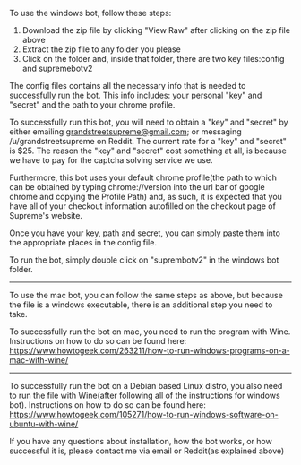 To use the windows bot, follow these steps:
1. Download the zip file by clicking "View Raw" after clicking on the zip file above
2. Extract the zip file to any folder you please
3. Click on the folder and, inside that folder, there are two key files:config and supremebotv2

The config files contains all the necessary info that is needed to successfully run the bot. This info includes: your personal "key" and "secret" and the path to your chrome profile.

To successfully run this bot, you will need to obtain a "key" and "secret" by either emailing grandstreetsupreme@gmail.com; or messaging /u/grandstreetsupreme on Reddit. The current rate for a "key" and "secret" is $25. The reason the "key" and "secret" cost something at all, is because we have to pay for the captcha solving service we use. 

Furthermore, this bot uses your default chrome profile(the path to which can be obtained by typing chrome://version into the url bar of google chrome and copying the Profile Path) and, as such, it is expected that you have all of your checkout information autofilled on the checkout page of Supreme's website. 

Once you have your key, path and secret, you can simply paste them into the appropriate places in the config file.

To run the bot, simply double click on "suprembotv2" in the windows bot folder. 

----------------------------------------------------------------------------------------------------------------------------
To use the mac bot, you can follow the same steps as above, but because the file is a windows executable, there is an additional step you need to take. 

To successfully run the bot on mac, you need to run the program with Wine. Instructions on how to do so can be found here: https://www.howtogeek.com/263211/how-to-run-windows-programs-on-a-mac-with-wine/

-----------------------------------------------------------------------------------------------------------------------------
To successfully run the bot on a Debian based Linux distro, you also need to run the file with Wine(after following all of the instructions for windows bot). Instructions on how to do so can be found here: https://www.howtogeek.com/105271/how-to-run-windows-software-on-ubuntu-with-wine/

If you have any questions about installation, how the bot works, or how successful it is, please contact me via email or Reddit(as explained above) 
